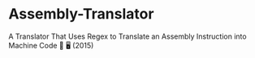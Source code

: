 # Assembly-Translator
A Translator That Uses Regex to Translate an Assembly Instruction into Machine Code 🔁 🖥 (2015)
